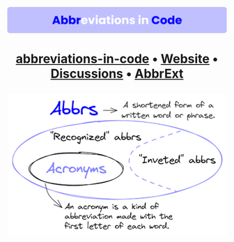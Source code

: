 <div align='center'>

   ![](https://raw.githubusercontent.com/abbrcode/.github/main/assets/banner.png)
</div>

<h1 align='center'>
   
   [abbreviations-in-code](https://github.com/abbrcode/abbreviations-in-code)
   •
   [Website](https://abbrcode.github.io/website/)
   •
   [Discussions](https://github.com/orgs/abbrcode/discussions)
   •
   [AbbrExt](https://github.com/T1xx1/AbbrExt)
</h1>

![](https://raw.githubusercontent.com/abbrcode/.github/main/assets/abbrs.png)